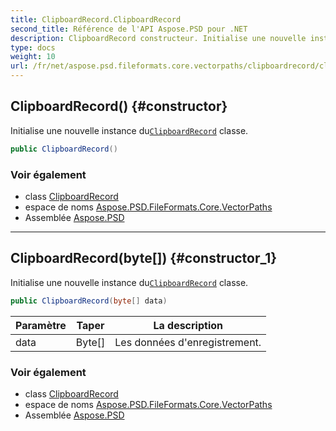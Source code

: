 ```yaml
---
title: ClipboardRecord.ClipboardRecord
second_title: Référence de l'API Aspose.PSD pour .NET
description: ClipboardRecord constructeur. Initialise une nouvelle instance duClipboardRecord classe.
type: docs
weight: 10
url: /fr/net/aspose.psd.fileformats.core.vectorpaths/clipboardrecord/clipboardrecord/
---
```

## ClipboardRecord() {#constructor}

Initialise une nouvelle instance du[`ClipboardRecord`](../) classe.

```csharp
public ClipboardRecord()
```

### Voir également

* class [ClipboardRecord](../)
* espace de noms [Aspose.PSD.FileFormats.Core.VectorPaths](../../clipboardrecord/)
* Assemblée [Aspose.PSD](../../../)

---

## ClipboardRecord(byte[]) {#constructor_1}

Initialise une nouvelle instance du[`ClipboardRecord`](../) classe.

```csharp
public ClipboardRecord(byte[] data)
```

| Paramètre | Taper | La description |
| --- | --- | --- |
| data | Byte[] | Les données d'enregistrement. |

### Voir également

* class [ClipboardRecord](../)
* espace de noms [Aspose.PSD.FileFormats.Core.VectorPaths](../../clipboardrecord/)
* Assemblée [Aspose.PSD](../../../)


